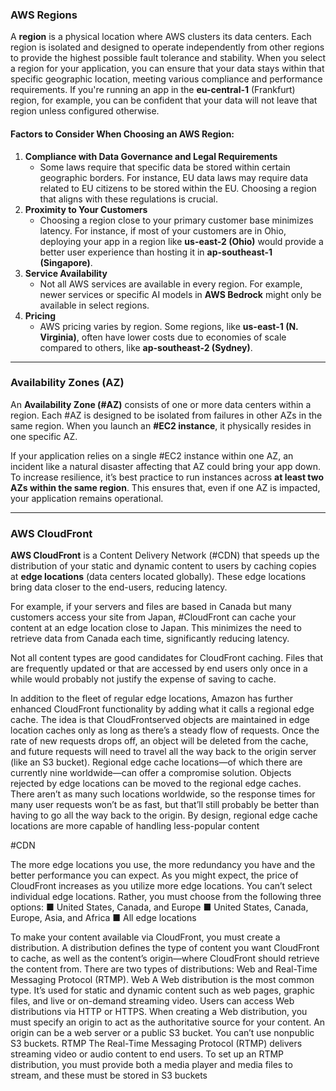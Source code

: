 ### AWS Regions
A **region** is a physical location where AWS clusters its data centers. Each region is isolated and designed to operate independently from other regions to provide the highest possible fault tolerance and stability. When you select a region for your application, you can ensure that your data stays within that specific geographic location, meeting various compliance and performance requirements.
If you're running an app in the **eu-central-1** (Frankfurt) region, for example, you can be confident that your data will not leave that region unless configured otherwise.
#### Factors to Consider When Choosing an AWS Region:
1. **Compliance with Data Governance and Legal Requirements**
    - Some laws require that specific data be stored within certain geographic borders. For instance, EU data laws may require data related to EU citizens to be stored within the EU. Choosing a region that aligns with these regulations is crucial.
2. **Proximity to Your Customers**
    - Choosing a region close to your primary customer base minimizes latency. For instance, if most of your customers are in Ohio, deploying your app in a region like **us-east-2 (Ohio)** would provide a better user experience than hosting it in **ap-southeast-1 (Singapore)**.
3. **Service Availability**
    - Not all AWS services are available in every region. For example, newer services or specific AI models in **AWS Bedrock** might only be available in select regions.
4. **Pricing**
    - AWS pricing varies by region. Some regions, like **us-east-1 (N. Virginia)**, often have lower costs due to economies of scale compared to others, like **ap-southeast-2 (Sydney)**.

---
### Availability Zones (AZ)
An **Availability Zone (#AZ)** consists of one or more data centers within a region. Each #AZ is designed to be isolated from failures in other AZs in the same region. When you launch an **#EC2 instance**, it physically resides in one specific AZ.

If your application relies on a single #EC2 instance within one AZ, an incident like a natural disaster affecting that AZ could bring your app down. To increase resilience, it’s best practice to run instances across **at least two AZs within the same region**. This ensures that, even if one AZ is impacted, your application remains operational.

---
### AWS CloudFront
**AWS CloudFront** is a Content Delivery Network (#CDN) that speeds up the distribution of your static and dynamic content to users by caching copies at **edge locations** (data centers located globally). These edge locations bring data closer to the end-users, reducing latency.

For example, if your servers and files are based in Canada but many customers access your site from Japan, #CloudFront can cache your content at an edge location close to Japan. This minimizes the need to retrieve data from Canada each time, significantly reducing latency.

Not all content types are good candidates for CloudFront caching. Files that are frequently updated or that are accessed by end users only once in a while would probably not justify the expense of saving to cache.

In addition to the fleet of regular edge locations, Amazon has further enhanced CloudFront functionality by adding what it calls a regional edge cache. The idea is that CloudFrontserved objects are maintained in edge location caches only as long as there’s a steady flow of requests. Once the rate of new requests drops off, an object will be deleted from the cache, and future requests will need to travel all the way back to the origin server (like an S3 bucket). Regional edge cache locations—of which there are currently nine worldwide—can offer a compromise solution. Objects rejected by edge locations can be moved to the regional edge caches. There aren’t as many such locations worldwide, so the response times for many user requests won’t be as fast, but that’ll still probably be better than having to go all the way back to the origin. By design, regional edge cache locations are more capable of handling less-popular content

#CDN

The more edge locations you use, the more redundancy you have and the better performance you can expect. As you might expect, the price of CloudFront increases as you utilize more edge locations. You can’t select individual edge locations. Rather, you must choose from the following three options: ■ United States, Canada, and Europe ■ United States, Canada, Europe, Asia, and Africa ■ All edge locations

To make your content available via CloudFront, you must create a distribution. A distribution defines the type of content you want CloudFront to cache, as well as the content’s origin—where CloudFront should retrieve the content from. There are two types of distributions: Web and Real-Time Messaging Protocol (RTMP). Web A Web distribution is the most common type. It’s used for static and dynamic content such as web pages, graphic files, and live or on-demand streaming video. Users can access Web distributions via HTTP or HTTPS. When creating a Web distribution, you must specify an origin to act as the authoritative source for your content. An origin can be a web server or a public S3 bucket. You can’t use nonpublic S3 buckets. RTMP The Real-Time Messaging Protocol (RTMP) delivers streaming video or audio content to end users. To set up an RTMP distribution, you must provide both a media player and media files to stream, and these must be stored in S3 buckets